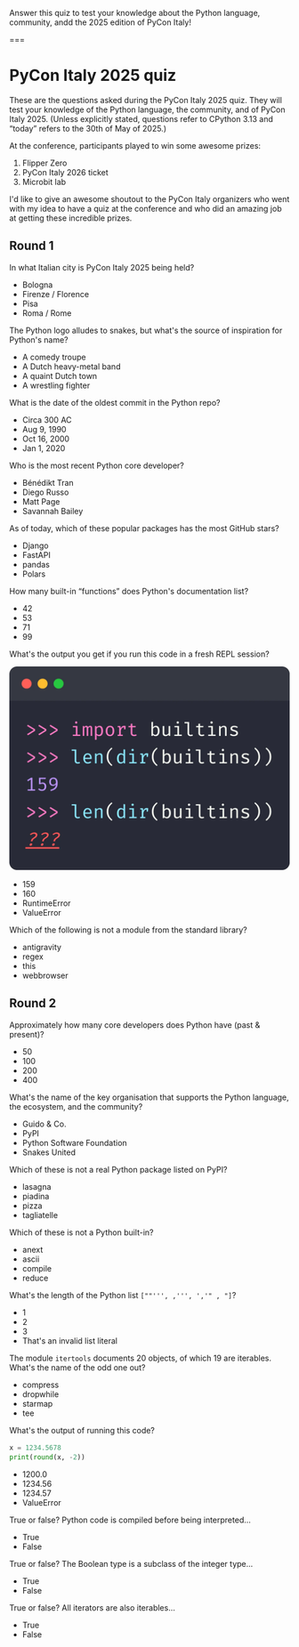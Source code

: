 Answer this quiz to test your knowledge about the Python language, community, andd the 2025 edition of PyCon Italy!

===

<script src="/user/themes/myquark/js/quiz.js"></script>
<link rel="stylesheet" href="/user/themes/myquark/css/quiz-custom.css">


# PyCon Italy 2025 quiz

These are the questions asked during the PyCon Italy 2025 quiz.
They will test your knowledge of the Python language, the community, and of PyCon Italy 2025.
(Unless explicitly stated, questions refer to CPython 3.13 and “today” refers to the 30th of May of 2025.)

At the conference, participants played to win some awesome prizes:

 1. Flipper Zero
 2. PyCon Italy 2026 ticket
 3. Microbit lab

I'd like to give an awesome shoutout to the PyCon Italy organizers who went with my idea to have a quiz at the conference and who did an amazing job at getting these incredible prizes.



## Round 1


<div class="quiz-question" data-correct="a">
  <div class="question-text"><p>In what Italian city is PyCon Italy 2025 being held?</p></div>
  <ul class="choices">
    <li data-option="a">Bologna</li>
    <li data-option="b">Firenze / Florence</li>
    <li data-option="c">Pisa</li>
    <li data-option="d">Roma / Rome</li>
  </ul>
  <p class="feedback"></p>
</div>


<div class="quiz-question" data-correct="a">
  <div class="question-text"><p>The Python logo alludes to snakes, but what's the source of inspiration for Python's name?</p></div>
  <ul class="choices">
    <li data-option="a">A comedy troupe</li>
    <li data-option="b">A Dutch heavy-metal band</li>
    <li data-option="c">A quaint Dutch town</li>
    <li data-option="d">A wrestling fighter</li>
  </ul>
  <p class="feedback"></p>
</div>


<div class="quiz-question" data-correct="b">
  <div class="question-text"><p>What is the date of the oldest commit in the Python repo?</p></div>
  <ul class="choices">
    <li data-option="a">Circa 300 AC</li>
    <li data-option="b">Aug 9, 1990</li>
    <li data-option="c">Oct 16, 2000</li>
    <li data-option="d">Jan 1, 2020</li>
  </ul>
  <p class="feedback"></p>
</div>


<div class="quiz-question" data-correct="b">
  <div class="question-text"><p>Who is the most recent Python core developer?</p></div>
  <ul class="choices">
    <li data-option="a">Bénédikt Tran</li>
    <li data-option="b">Diego Russo</li>
    <li data-option="c">Matt Page</li>
    <li data-option="d">Savannah Bailey</li>
  </ul>
  <p class="feedback"></p>
</div>


<div class="quiz-question" data-correct="b">
  <div class="question-text"><p>As of today, which of these popular packages has the most GitHub stars?</p></div>
  <ul class="choices">
    <li data-option="a">Django</li>
    <li data-option="b">FastAPI</li>
    <li data-option="c">pandas</li>
    <li data-option="d">Polars</li>
  </ul>
  <p class="feedback"></p>
</div>


<div class="quiz-question" data-correct="c">
  <div class="question-text"><p>How many built-in “functions” does Python's documentation list?</p></div>
  <ul class="choices">
    <li data-option="a">42</li>
    <li data-option="b">53</li>
    <li data-option="c">71</li>
    <li data-option="d">99</li>
  </ul>
  <p class="feedback"></p>
</div>


<div class="quiz-question" data-correct="b">
  <div class="question-text"><p>What's the output you get if you run this code in a fresh REPL session?</p></div>
  <img src="_builtins.webp" />
  <ul class="choices">
    <li data-option="a">159</li>
    <li data-option="b">160</li>
    <li data-option="c">RuntimeError</li>
    <li data-option="d">ValueError</li>
  </ul>
  <p class="feedback"></p>
</div>


<div class="quiz-question" data-correct="b">
  <div class="question-text"><p>Which of the following is not a module from the standard library?</p></div>
  <ul class="choices">
    <li data-option="a">antigravity</li>
    <li data-option="b">regex</li>
    <li data-option="c">this</li>
    <li data-option="d">webbrowser</li>
  </ul>
  <p class="feedback"></p>
</div>


## Round 2


<div class="quiz-question" data-correct="b">
  <div class="question-text"><p>Approximately how many core developers does Python have (past & present)?</p></div>
  <ul class="choices">
    <li data-option="a">50</li>
    <li data-option="b">100</li>
    <li data-option="c">200</li>
    <li data-option="d">400</li>
  </ul>
  <p class="feedback"></p>
</div>


<div class="quiz-question" data-correct="c">
  <div class="question-text"><p>What's the name of the key organisation that supports the Python language, the ecosystem, and the community?</p></div>
  <ul class="choices">
    <li data-option="a">Guido & Co.</li>
    <li data-option="b">PyPI</li>
    <li data-option="c">Python Software Foundation</li>
    <li data-option="d">Snakes United</li>
  </ul>
  <p class="feedback"></p>
</div>


<div class="quiz-question" data-correct="b">
  <div class="question-text"><p>Which of these is not a real Python package listed on PyPI?</p></div>
  <ul class="choices">
    <li data-option="a">lasagna</li>
    <li data-option="b">piadina</li>
    <li data-option="c">pizza</li>
    <li data-option="d">tagliatelle</li>
  </ul>
  <p class="feedback"></p>
</div>


<div class="quiz-question" data-correct="d">
  <div class="question-text"><p>Which of these is not a Python built-in?</p></div>
  <ul class="choices">
    <li data-option="a">anext</li>
    <li data-option="b">ascii</li>
    <li data-option="c">compile</li>
    <li data-option="d">reduce</li>
  </ul>
  <p class="feedback"></p>
</div>


<div class="quiz-question" data-correct="b">
  <div class="question-text"><p>What's the length of the Python list <code>[""''', ,''', ','" , "]</code>?</p></div>
  <ul class="choices">
    <li data-option="a">1</li>
    <li data-option="b">2</li>
    <li data-option="c">3</li>
    <li data-option="d">That's an invalid list literal</li>
  </ul>
  <p class="feedback"></p>
</div>


<div class="quiz-question" data-correct="d">
  <div class="question-text"><p>The module <code>itertools</code> documents 20 objects, of which 19 are iterables. What's the name of the odd one out?</p></div>
  <ul class="choices">
    <li data-option="a">compress</li>
    <li data-option="b">dropwhile</li>
    <li data-option="c">starmap</li>
    <li data-option="d">tee</li>
  </ul>
  <p class="feedback"></p>
</div>


<div class="quiz-question" data-correct="a" markdown="1">
  <div class="question-text"><p>What's the output of running this code?</p></div>

```py
x = 1234.5678
print(round(x, -2))
```

  <ul class="choices">
    <li data-option="a">1200.0</li>
    <li data-option="b">1234.56</li>
    <li data-option="c">1234.57</li>
    <li data-option="d">ValueError</li>
  </ul>
  <p class="feedback"></p>
</div>


<div class="quiz-question" data-correct="a" markdown="1">
  <div class="question-text"><p>True or false? Python code is compiled before being interpreted...</p></div>
  <ul class="choices">
    <li data-option="a">True</li>
    <li data-option="b">False</li>
  </ul>
  <p class="feedback"></p>
</div>


<div class="quiz-question" data-correct="a" markdown="1">
  <div class="question-text"><p>True or false? The Boolean type is a subclass of the integer type...</p></div>
  <ul class="choices">
    <li data-option="a">True</li>
    <li data-option="b">False</li>
  </ul>
  <p class="feedback"></p>
</div>


<div class="quiz-question" data-correct="" markdown="1">
  <div class="question-text"><p>True or false? All iterators are also iterables...</p></div>
  <ul class="choices">
    <li data-option="a">True</li>
    <li data-option="b">False</li>
  </ul>
  <p class="feedback"></p>
</div>

